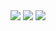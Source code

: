 <div align="center"> 
  <a href="https://www.linkedin.com/in/amandaengeldecastro" target="_blank"><img src="https://img.shields.io/badge/-LinkedIn-%230077B5?style=for-the-badge&logo=linkedin&logoColor=white" target="_blank"></a> 
  <a href="https://t.me/amandaengeldecastro" target="_blank"><img src="https://img.shields.io/badge/Telegram-2CA5E0?style=for-the-badge&logo=telegram&logoColor=white" target="_blank"></a>
  <a href="https://twitter.com/amandaengeldc" target="_blank"><img src="https://img.shields.io/badge/Twitter-%231DA1F2.svg?style=for-the-badge&logo=Twitter&logoColor=white" target="_blank"></a>
</div>

<!---<div align="center">
  <a href="https://github.com/amandaengeeldecastro">
  <img height="180em" src="https://github-readme-stats.vercel.app/api?username=amandaengeldecastro&show_icons=true&theme=dracula&include_all_commits=true&count_private=true"/>
  <img height="180em" src="https://github-readme-stats.vercel.app/api/top-langs/?username=amandaengeldecastro&layout=compact&langs_count=7&theme=dracula"/>
</div>
  
<p align="center"> 
  Visitors count<br>
  <img src="https://profile-counter.glitch.me/amandaengeldecastro/count.svg" />
</p>-->
